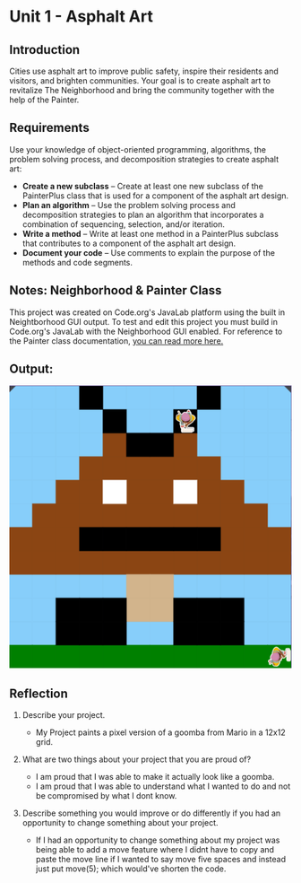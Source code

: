 # Unit 1 - Asphalt Art

## Introduction

Cities use asphalt art to improve public safety, inspire their residents and visitors, and brighten communities. Your goal is to create asphalt art to revitalize The Neighborhood and bring the community together with the help of the Painter.

## Requirements

Use your knowledge of object-oriented programming, algorithms, the problem solving process, and decomposition strategies to create asphalt art:
- **Create a new subclass** – Create at least one new subclass of the PainterPlus class that is used for a component of the asphalt art design.
- **Plan an algorithm** – Use the problem solving process and decomposition strategies to plan an algorithm that incorporates a combination of sequencing, selection, and/or iteration.
- **Write a method** – Write at least one method in a PainterPlus subclass that contributes to a component of the asphalt art design.
- **Document your code** – Use comments to explain the purpose of the methods and code segments.

## Notes: Neighborhood & Painter Class

This project was created on Code.org's JavaLab platform using the built in Neightborhood GUI output. To test and edit this project you must build in Code.org's JavaLab with the Neighborhood GUI enabled. For reference to the Painter class documentation, [you can read more here.](https://studio.code.org/docs/ide/javalab/classes/Painter)

## Output:

![Final image](image.png)

## Reflection

1. Describe your project.

   - My Project paints a pixel version of a goomba from Mario in a 12x12 grid.

2. What are two things about your project that you are proud of?

   - I am proud that I was able to make it actually look like a goomba.
   - I am proud that I was able to understand what I wanted to do and not be compromised by what I dont know.

3. Describe something you would improve or do differently if you had an opportunity to change something about your project.

   - If I had an opportunity to change something about my project was being able to add a move feature where I didnt have to copy and paste the move line if I wanted to say move five spaces and instead just put move(5); which would've shorten the code.